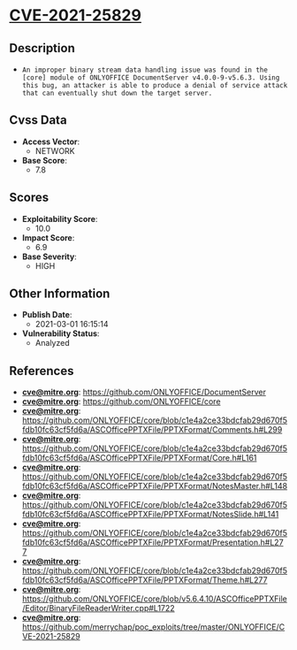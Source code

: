 
# [CVE-2021-25829](https://cve.mitre.org/cgi-bin/cvename.cgi?name=CVE-2021-25829)

## Description

- `An improper binary stream data handling issue was found in the [core] module of ONLYOFFICE DocumentServer v4.0.0-9-v5.6.3. Using this bug, an attacker is able to produce a denial of service attack that can eventually shut down the target server.`

## Cvss Data

- **Access Vector**:
  - NETWORK
- **Base Score**:
  - 7.8

## Scores

- **Exploitability Score**:
  - 10.0
- **Impact Score**:
  - 6.9
- **Base Severity**:
  - HIGH

## Other Information

- **Publish Date**:
  - 2021-03-01 16:15:14
- **Vulnerability Status**:
  - Analyzed

## References

- **cve@mitre.org**: https://github.com/ONLYOFFICE/DocumentServer
- **cve@mitre.org**: https://github.com/ONLYOFFICE/core
- **cve@mitre.org**: https://github.com/ONLYOFFICE/core/blob/c1e4a2ce33bdcfab29d670f5fdb10fc63cf5fd6a/ASCOfficePPTXFile/PPTXFormat/Comments.h#L299
- **cve@mitre.org**: https://github.com/ONLYOFFICE/core/blob/c1e4a2ce33bdcfab29d670f5fdb10fc63cf5fd6a/ASCOfficePPTXFile/PPTXFormat/Core.h#L161
- **cve@mitre.org**: https://github.com/ONLYOFFICE/core/blob/c1e4a2ce33bdcfab29d670f5fdb10fc63cf5fd6a/ASCOfficePPTXFile/PPTXFormat/NotesMaster.h#L148
- **cve@mitre.org**: https://github.com/ONLYOFFICE/core/blob/c1e4a2ce33bdcfab29d670f5fdb10fc63cf5fd6a/ASCOfficePPTXFile/PPTXFormat/NotesSlide.h#L141
- **cve@mitre.org**: https://github.com/ONLYOFFICE/core/blob/c1e4a2ce33bdcfab29d670f5fdb10fc63cf5fd6a/ASCOfficePPTXFile/PPTXFormat/Presentation.h#L277
- **cve@mitre.org**: https://github.com/ONLYOFFICE/core/blob/c1e4a2ce33bdcfab29d670f5fdb10fc63cf5fd6a/ASCOfficePPTXFile/PPTXFormat/Theme.h#L277
- **cve@mitre.org**: https://github.com/ONLYOFFICE/core/blob/v5.6.4.10/ASCOfficePPTXFile/Editor/BinaryFileReaderWriter.cpp#L1722
- **cve@mitre.org**: https://github.com/merrychap/poc_exploits/tree/master/ONLYOFFICE/CVE-2021-25829
